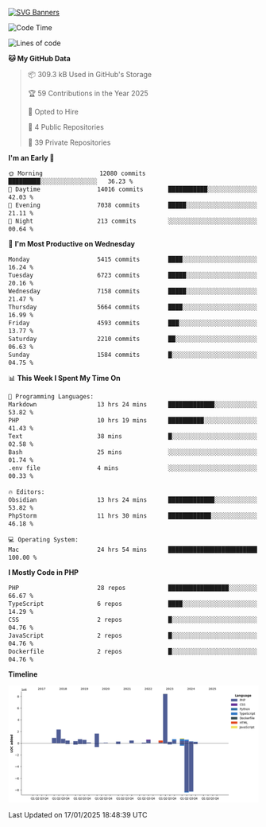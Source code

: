 [![SVG Banners](https://svg-banners.vercel.app/api?type=glitch&text1=Gere_Lajos%F0%9F%92%BB&width=800&height=400)](https://github.com/Akshay090/svg-banners)

<!--START_SECTION:waka-->
![Code Time](http://img.shields.io/badge/Code%20Time-2%2C089%20hrs%2041%20mins-blue)

![Lines of code](https://img.shields.io/badge/From%20Hello%20World%20I%27ve%20Written-20.6%20million%20lines%20of%20code-blue)

**🐱 My GitHub Data** 

> 📦 309.3 kB Used in GitHub's Storage 
 > 
> 🏆 59 Contributions in the Year 2025
 > 
> 💼 Opted to Hire
 > 
> 📜 4 Public Repositories 
 > 
> 🔑 39 Private Repositories 
 > 
**I'm an Early 🐤** 

```text
🌞 Morning                12080 commits       █████████░░░░░░░░░░░░░░░░   36.23 % 
🌆 Daytime                14016 commits       ███████████░░░░░░░░░░░░░░   42.03 % 
🌃 Evening                7038 commits        █████░░░░░░░░░░░░░░░░░░░░   21.11 % 
🌙 Night                  213 commits         ░░░░░░░░░░░░░░░░░░░░░░░░░   00.64 % 
```
📅 **I'm Most Productive on Wednesday** 

```text
Monday                   5415 commits        ████░░░░░░░░░░░░░░░░░░░░░   16.24 % 
Tuesday                  6723 commits        █████░░░░░░░░░░░░░░░░░░░░   20.16 % 
Wednesday                7158 commits        █████░░░░░░░░░░░░░░░░░░░░   21.47 % 
Thursday                 5664 commits        ████░░░░░░░░░░░░░░░░░░░░░   16.99 % 
Friday                   4593 commits        ███░░░░░░░░░░░░░░░░░░░░░░   13.77 % 
Saturday                 2210 commits        ██░░░░░░░░░░░░░░░░░░░░░░░   06.63 % 
Sunday                   1584 commits        █░░░░░░░░░░░░░░░░░░░░░░░░   04.75 % 
```


📊 **This Week I Spent My Time On** 

```text
💬 Programming Languages: 
Markdown                 13 hrs 24 mins      █████████████░░░░░░░░░░░░   53.82 % 
PHP                      10 hrs 19 mins      ██████████░░░░░░░░░░░░░░░   41.43 % 
Text                     38 mins             █░░░░░░░░░░░░░░░░░░░░░░░░   02.58 % 
Bash                     25 mins             ░░░░░░░░░░░░░░░░░░░░░░░░░   01.74 % 
.env file                4 mins              ░░░░░░░░░░░░░░░░░░░░░░░░░   00.33 % 

🔥 Editors: 
Obsidian                 13 hrs 24 mins      █████████████░░░░░░░░░░░░   53.82 % 
PhpStorm                 11 hrs 30 mins      ████████████░░░░░░░░░░░░░   46.18 % 

💻 Operating System: 
Mac                      24 hrs 54 mins      █████████████████████████   100.00 % 
```

**I Mostly Code in PHP** 

```text
PHP                      28 repos            █████████████████░░░░░░░░   66.67 % 
TypeScript               6 repos             ████░░░░░░░░░░░░░░░░░░░░░   14.29 % 
CSS                      2 repos             █░░░░░░░░░░░░░░░░░░░░░░░░   04.76 % 
JavaScript               2 repos             █░░░░░░░░░░░░░░░░░░░░░░░░   04.76 % 
Dockerfile               2 repos             █░░░░░░░░░░░░░░░░░░░░░░░░   04.76 % 
```



**Timeline**

![Lines of Code chart](https://raw.githubusercontent.com/gere-lajos/gere-lajos/main/assets/bar_graph.png)


 Last Updated on 17/01/2025 18:48:39 UTC
<!--END_SECTION:waka-->
